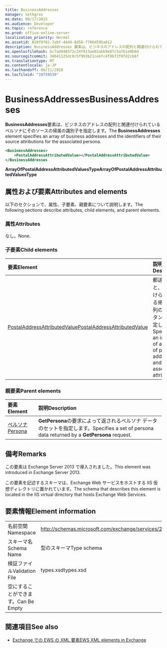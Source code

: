 ```yaml
---
title: BusinessAddresses
manager: sethgros
ms.date: 09/17/2015
ms.audience: Developer
ms.topic: reference
ms.prod: office-online-server
localization_priority: Normal
ms.assetid: 828f8f62-7abf-44d4-8d58-f706d595a812
description: BusinessAddresses 要素は、ビジネスのアドレスの配列と関連付けられているペルソナにそのソースの帰属の識別子を指定します。
ms.openlocfilehash: bc7ad948572c24f913ae02abb9e8fc5a7b1e0b0d
ms.sourcegitcommit: 34041125dc8c5f993b21cebfc4f8b72f0fd2cb6f
ms.translationtype: MT
ms.contentlocale: ja-JP
ms.lasthandoff: 06/11/2018
ms.locfileid: "19759539"
---
```

# <a name="businessaddresses"></a><span data-ttu-id="27c53-103">BusinessAddresses</span><span class="sxs-lookup"><span data-stu-id="27c53-103">BusinessAddresses</span></span>

<span data-ttu-id="27c53-104">**BusinessAddresses**要素は、ビジネスのアドレスの配列と関連付けられているペルソナにそのソースの帰属の識別子を指定します。</span><span class="sxs-lookup"><span data-stu-id="27c53-104">The **BusinessAddresses** element specifies an array of business addresses and the identifiers of their source attributions for the associated persona.</span></span> 
  
```XML
<BusinessAddresses>
    <PostalAddressAttributedValue></PostalAddressAttributedValue>
</BusinessAddresses
```

 <span data-ttu-id="27c53-105">**ArrayOfPostalAddressAttributedValuesType**</span><span class="sxs-lookup"><span data-stu-id="27c53-105">**ArrayOfPostalAddressAttributedValuesType**</span></span>
## <a name="attributes-and-elements"></a><span data-ttu-id="27c53-106">属性および要素</span><span class="sxs-lookup"><span data-stu-id="27c53-106">Attributes and elements</span></span>

<span data-ttu-id="27c53-107">以下のセクションで、属性、子要素、親要素について説明します。</span><span class="sxs-lookup"><span data-stu-id="27c53-107">The following sections describe attributes, child elements, and parent elements.</span></span>
  
### <a name="attributes"></a><span data-ttu-id="27c53-108">属性</span><span class="sxs-lookup"><span data-stu-id="27c53-108">Attributes</span></span>

<span data-ttu-id="27c53-109">なし。</span><span class="sxs-lookup"><span data-stu-id="27c53-109">None.</span></span>
  
### <a name="child-elements"></a><span data-ttu-id="27c53-110">子要素</span><span class="sxs-lookup"><span data-stu-id="27c53-110">Child elements</span></span>

|<span data-ttu-id="27c53-111">**要素**</span><span class="sxs-lookup"><span data-stu-id="27c53-111">**Element**</span></span>|<span data-ttu-id="27c53-112">**説明**</span><span class="sxs-lookup"><span data-stu-id="27c53-112">**Description**</span></span>|
|:-----|:-----|
|[<span data-ttu-id="27c53-113">PostalAddressAttributedValue</span><span class="sxs-lookup"><span data-stu-id="27c53-113">PostalAddressAttributedValue</span></span>](postaladdressattributedvalue.md) <br/> |<span data-ttu-id="27c53-114">郵送先住所と、関連付けられている帰属の配列のインスタンスを指定します。</span><span class="sxs-lookup"><span data-stu-id="27c53-114">Specifies an instance of an array of postal addresses and their associated attributions.</span></span>  <br/> |
   
### <a name="parent-elements"></a><span data-ttu-id="27c53-115">親要素</span><span class="sxs-lookup"><span data-stu-id="27c53-115">Parent elements</span></span>

|<span data-ttu-id="27c53-116">**要素**</span><span class="sxs-lookup"><span data-stu-id="27c53-116">**Element**</span></span>|<span data-ttu-id="27c53-117">**説明**</span><span class="sxs-lookup"><span data-stu-id="27c53-117">**Description**</span></span>|
|:-----|:-----|
|[<span data-ttu-id="27c53-118">ペルソナ</span><span class="sxs-lookup"><span data-stu-id="27c53-118">Persona</span></span>](persona.md) <br/> |<span data-ttu-id="27c53-119">**GetPersona**の要求によって返されるペルソナ データのセットを指定します。</span><span class="sxs-lookup"><span data-stu-id="27c53-119">Specifies a set of persona data returned by a **GetPersona** request.</span></span>  <br/> |
   
## <a name="remarks"></a><span data-ttu-id="27c53-120">備考</span><span class="sxs-lookup"><span data-stu-id="27c53-120">Remarks</span></span>

<span data-ttu-id="27c53-121">この要素は Exchange Server 2013 で導入されました。</span><span class="sxs-lookup"><span data-stu-id="27c53-121">This element was introduced in Exchange Server 2013.</span></span>
  
<span data-ttu-id="27c53-122">この要素を記述するスキーマは、Exchange Web サービスをホストする IIS 仮想ディレクトリに置かれています。</span><span class="sxs-lookup"><span data-stu-id="27c53-122">The schema that describes this element is located in the IIS virtual directory that hosts Exchange Web Services.</span></span>
  
## <a name="element-information"></a><span data-ttu-id="27c53-123">要素情報</span><span class="sxs-lookup"><span data-stu-id="27c53-123">Element information</span></span>

|||
|:-----|:-----|
|<span data-ttu-id="27c53-124">名前空間</span><span class="sxs-lookup"><span data-stu-id="27c53-124">Namespace</span></span>  <br/> |http://schemas.microsoft.com/exchange/services/2006/types  <br/> |
|<span data-ttu-id="27c53-125">スキーマ名</span><span class="sxs-lookup"><span data-stu-id="27c53-125">Schema Name</span></span>  <br/> |<span data-ttu-id="27c53-126">型のスキーマ</span><span class="sxs-lookup"><span data-stu-id="27c53-126">Type schema</span></span>  <br/> |
|<span data-ttu-id="27c53-127">検証ファイル</span><span class="sxs-lookup"><span data-stu-id="27c53-127">Validation File</span></span>  <br/> |<span data-ttu-id="27c53-128">types.xsd</span><span class="sxs-lookup"><span data-stu-id="27c53-128">types.xsd</span></span>  <br/> |
|<span data-ttu-id="27c53-129">空にすることができます。</span><span class="sxs-lookup"><span data-stu-id="27c53-129">Can Be Empty</span></span>  <br/> ||
   
## <a name="see-also"></a><span data-ttu-id="27c53-130">関連項目</span><span class="sxs-lookup"><span data-stu-id="27c53-130">See also</span></span>



- [<span data-ttu-id="27c53-131">Exchange での EWS の XML 要素</span><span class="sxs-lookup"><span data-stu-id="27c53-131">EWS XML elements in Exchange</span></span>](ews-xml-elements-in-exchange.md)

